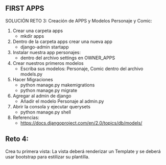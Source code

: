 ## FIRST APPS 
SOLUCIÓN RETO 3: Creación de APPS y Modelos Personaje y Comic:

1. Crear una carpeta apps
    - mkdir apps
2. Dentro de la carpeta apps crear una nueva app
    - django-admin startapp <personajes>
3. Instalar nuestra app personajes:
    - dentro del archivo settings en OWNER_APPS
4. Crear nuestros primeros modelos
    - Escriba sus modelos: Personaje, Comic dentro del archivo models.py
5. Hacer Migraciones
    - python manage.py makemigrations
    - python manage.py migrate
6. Agregar al admin de django
    - Añadir el modelo Personaje al admin.py
7. Abrir la consola y ejecutar querysets
    - python manage.py shell
8. Referencias:
    - https://docs.djangoproject.com/en/2.0/topics/db/models/

## Reto 4:
Crea tu primera vista: La vista deberá renderizar un Template
y se deberá usar bootstrap para estilizar su plantilla.
